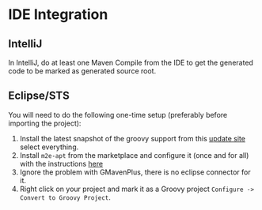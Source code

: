 # IDE Integration #

## IntelliJ ##
In IntelliJ, do at least one Maven Compile from the IDE to get the generated code to be
marked as generated source root.

## Eclipse/STS ###
You will need to do the following one-time setup (preferably before importing the project):

1. Install the latest snapshot of the groovy support from this [update site](http://dist.springsource.org/snapshot/GRECLIPSE/e4.5/) select everything.
2. Install `m2e-apt` from the marketplace and configure it (once and for all) with the instructions [here](https://immutables.github.io/apt.html#eclipse)
3. Ignore the problem with GMavenPlus, there is no eclipse connector for it.
4. Right click on your project and mark it as a Groovy project `Configure -> Convert to Groovy Project`.